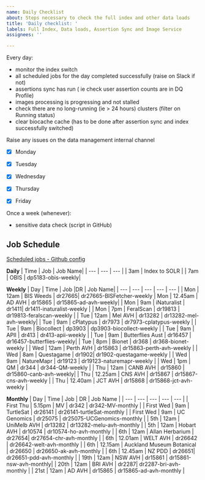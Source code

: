 ```yaml
---
name: Daily Checklist
about: Steps necessary to check the full index and other data loads
title: 'Daily checklist: '
labels: Full Index, Data loads, Assertion Sync and Image Service
assignees: ''

---
```

Every day:

- monitor the index switch 
-  all scheduled jobs for the day completed successfully (raise on Slack if not) 
-  assertions sync has run ( ie check user assertion counts are in DQ Profile)
-  images processing is progressing and not stalled
-  check there are no long-running (ie > 24 hours) clusters (filter on Running status)
-  clear biocache cache (has to be done after assertion sync and index successfully switched)

Raise any issues on the data management internal channel 

- [x] Monday
- [x] Tuesday
- [x] Wednesday
- [x] Thursday
- [x] Friday


Once a week (whenever):
-  sensitive data check (script in GitHub)

## Job Schedule

[Scheduled jobs - Github config](https://github.com/AtlasOfLivingAustralia/databox/blob/master/airflow/pipelines-job-schedules/job-schedule-config-prod.json) 

**Daily**
| Time | Job | Job Name|
| --- | --- | --- |
| 3am | Index to SOLR |
| 7am | OBIS | dp5183-obis-weekly|


**Weekly**
| Day | Time | Job |DR | Job Name|
| --- | --- | --- | --- | --- |
| Mon | 12am | BIS Weeds  | dr27665|  dr27665-BISFetcher-weekly
| Mon | 12.45am | AD AVH | dr15865 |  dr15865-ad-avh-weekly|
| Mon | 9am | iNaturalist | dr1411| dr1411-inaturalist-weekly |
| Mon | 7pm | FeralScan | dr19813 | dr19813-feralscan-weekly |
| Tue | 12am | Mel AVH | dr13282 | dr13282-mel-avh-weekly|
| Tue | 9am | cPlatypus | dr7973 | dr7973-cplatypus-weekly |
| Tue | 9am | Biocollect | dp3903 | dp3903-biocollect-weekly |
| Tue | 9am | APII | dr413 | dr413-apii-weekly |
| Tue | 9am | Butterflies Aust | dr16457 |  dr16457-butterflies-weekly|
| Tue | 8pm | Bionet | dr368 |  dr368-bionet-weekly |
| Wed | 12am | Perth AVH | dr15863 | dr15863-perth-avh-weekly |
| Wed | 8am | Questagame | dr1902| dr1902-questagame-weekly |
| Wed | 9am | NatureMapr | dr19123 |  dr19123-naturemapr-weekly |
| Wed | 1pm | QM | dr344 | dr344-QM-weekly |
| Thu | 12am | CANB AVH | dr15860 |  dr15860-canb-avh-weekly|
| Thu | 12.25am | CNS AVH | dr15867 | dr15867-cns-avh-weekly  |
| Thu | 12.40am | JCT AVH | dr15868 | dr15868-jct-avh-weekly |

**Monthly**
| Day | Time | Job | DR | Job Name |
| --- | --- | --- |  --- | --- |
| First Thu | 5.15pm | MV | dr342 | dr342-MV-monthly |
| First Wed | 9am | TurtleSat | dr26141 | dr26141-turtleSat-monthly |
| First Wed | 9am | UC Genomics | dr25075 | dr25075-UCGenomics-monthly |
| 5th | 12am | UniMelb AVH | dr13282 | dr13282-melu-avh-monthly |
| 5th | 12am | Hobart AVH  | dr10574 | dr10574-ho-avh-monthly |
| 6th | 12am | Allan Herbarium | dr27654| dr27654-chr-avh-monthly |
| 6th | 12.01am | WELT AVH | dr26642 | dr26642-welt-avh-monthly |
| 6th | 12.15am | Auckland Museum Botanical  | dr26650 | dr26650-ak-avh-monthly |
| 6th | 12.45am | NZ PDD | dr26651| dr26651-pdd-avh-monthly |
| 19th | 12am | NSW AVH | dr15861 | dr15861-nsw-avh-monthly|
| 20th | 12am | BRI AVH | dr2287| dr2287-bri-avh-monthly |
| 21st | 12am | AD AVH | dr15865 | dr15865-ad-avh-monthly | 
